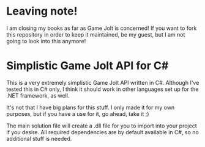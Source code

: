 # Leaving note!

I am closing my books as far as Game Jolt is concerned!
If you want to fork this repository in order to keep it maintained, be my guest, but I am not going to look into this anymore!

# Simplistic Game Jolt API for C#

This is a very extremely simplistic Game Jolt API written in C#.
Although I've tested this in C# only, I think it should work in other languages set up for the .NET framework, as well.

It's not that I have big plans for this stuff. I only made it for my own purposes, but if you have a use for it, go ahead, take it ;)

The main solution file will create a .dll file for you to import into your project if you desire. 
All required dependencies are by default available in C#, so no additional stuff is needed.


